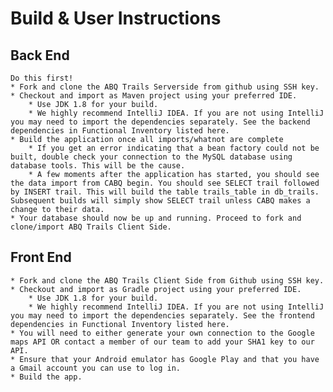 # Build & User Instructions

## Back End
	Do this first!
	* Fork and clone the ABQ Trails Serverside from github using SSH key.
	* Checkout and import as Maven project using your preferred IDE.
		* Use JDK 1.8 for your build.
		* We highly recommend IntelliJ IDEA. If you are not using IntelliJ you may need to import the dependencies separately. See the backend dependencies in Functional Inventory listed here.
	* Build the application once all imports/whatnot are complete
		* If you get an error indicating that a bean factory could not be built, double check your connection to the MySQL database using database tools. This will be the cause.
		* A few moments after the application has started, you should see the data import from CABQ begin. You should see SELECT trail followed by INSERT trail. This will build the table trails_table in db_trails. Subsequent builds will simply show SELECT trail unless CABQ makes a change to their data. 
	* Your database should now be up and running. Proceed to fork and clone/import ABQ Trails Client Side.


## Front End
	* Fork and clone the ABQ Trails Client Side from Github using SSH key.
	* Checkout and import as Gradle project using your preferred IDE.
		* Use JDK 1.8 for your build.
		* We highly recommend IntelliJ IDEA. If you are not using IntelliJ you may need to import the dependencies separately. See the frontend dependencies in Functional Inventory listed here.
	* You will need to either generate your own connection to the Google maps API OR contact a member of our team to add your SHA1 key to our API.
	* Ensure that your Android emulator has Google Play and that you have a Gmail account you can use to log in.
	* Build the app.
